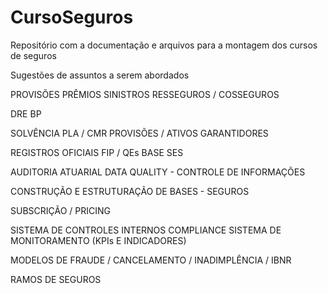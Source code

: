# CursoSeguros
Repositório com a documentação e arquivos para a montagem dos cursos de seguros


Sugestões de assuntos a serem abordados

PROVISÕES
PRÊMIOS
SINISTROS
RESSEGUROS / COSSEGUROS

DRE
BP

SOLVÊNCIA
PLA / CMR
PROVISÕES / ATIVOS GARANTIDORES

REGISTROS OFICIAIS
FIP / QEs
BASE SES

AUDITORIA ATUARIAL
DATA  QUALITY - CONTROLE DE INFORMAÇÕES

CONSTRUÇÃO E ESTRUTURAÇÃO DE BASES - SEGUROS

SUBSCRIÇÃO / PRICING

SISTEMA DE CONTROLES INTERNOS
COMPLIANCE
SISTEMA DE MONITORAMENTO (KPIs E INDICADORES)

MODELOS DE FRAUDE / CANCELAMENTO / INADIMPLÊNCIA / IBNR

RAMOS DE SEGUROS
